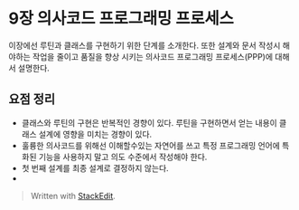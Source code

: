 # 9장 의사코드 프로그래밍 프로세스

이장에선 루틴과 클래스를 구현하기 위한 단계를 소개한다.
또한 설계와 문서 작성시 해야하는 작업을 줄이고 품질을 향상 시키는 의사코드 프로그래밍 프로세스(PPP)에 대해서 설명한다. 

## 요점 정리

* 클래스와 루틴의 구현은 반복적인 경향이 있다. 루틴을 구현하면서 얻는 내용이 클래스 설계에 영향을 미치는 경향이 있다.
* 훌륭한 의사코드를 위해선 이해할수있는 자연어를 쓰고 특정 프로그래밍 언어에 특화된 기능을 사용하지 말고 의도 수준에서 작성해야 한다.
* 첫 번째 설계를 최종 설계로 결정하지 않는다.
* 




> Written with [StackEdit](https://stackedit.io/).
<!--stackedit_data:
eyJoaXN0b3J5IjpbLTE0NjMyNDU5NjcsMTM2MDMwODI4NiwtND
I4OTYyNDc4LDE3MjU4NzIzODQsNzMwOTk4MTE2XX0=
-->